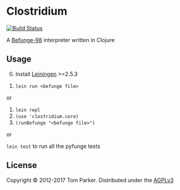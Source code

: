 # Clostridium

[![Build Status](https://travis-ci.com/palfrey/clostridium.svg?branch=master)](https://travis-ci.com/palfrey/clostridium)

A [Befunge-98](https://esolangs.org/wiki/Funge-98) interpreter written in Clojure

## Usage

0. Install [Leiningen](https://leiningen.org/) >=2.5.3

1. `lein run <befunge file>`

or

1. `lein repl`
2. `(use 'clostridium.core)`
3. `(runBefunge "<befunge file>")`

or

`lein test` to run all the pyfunge tests

## License

Copyright &copy; 2012-2017 Tom Parker. Distributed under the <a href="LICENSE">AGPLv3</a>
